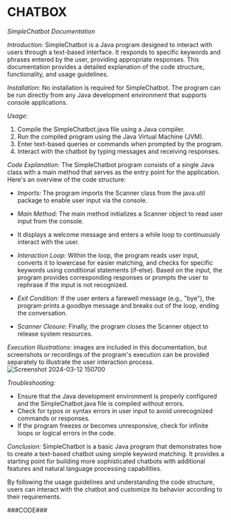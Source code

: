 # CHATBOX
*SimpleChatbot Documentation*

*Introduction:*
SimpleChatbot is a Java program designed to interact with users through a text-based interface.
It responds to specific keywords and phrases entered by the user, providing appropriate responses. 
This documentation provides a detailed explanation of the code structure, functionality, and usage guidelines.


*Installation:*
No installation is required for SimpleChatbot.
The program can be run directly from any Java development environment that supports console applications.


*Usage:*
1. Compile the SimpleChatbot.java file using a Java compiler.
2. Run the compiled program using the Java Virtual Machine (JVM).
3. Enter text-based queries or commands when prompted by the program.
4. Interact with the chatbot by typing messages and receiving responses.


*Code Explanation:*
The SimpleChatbot program consists of a single Java class with a main method that serves as the entry point for the application.
Here's an overview of the code structure:

- *Imports:* The program imports the Scanner class from the java.util package to enable user input via the console.

- *Main Method:* The main method initializes a Scanner object to read user input from the console.
- It displays a welcome message and enters a while loop to continuously interact with the user.

- *Interaction Loop:* Within the loop, the program reads user input, converts it to lowercase for easier matching, and checks for specific keywords using conditional statements (if-else). Based on the input, the program provides corresponding responses or prompts the user to rephrase if the input is not recognized.

- *Exit Condition:* If the user enters a farewell message (e.g., "bye"), the program prints a goodbye message and breaks out of the loop, ending the conversation.

- *Scanner Closure:* Finally, the program closes the Scanner object to release system resources.


*Execution Illustrations:*
 images are included in this documentation, but screenshots or recordings of the program's execution can be provided separately to illustrate the user interaction process.
 ![Screenshot 2024-03-12 150700](https://github.com/potnurukrishnarao/CHATBOX/assets/163103947/1d45af4d-1ba1-476a-b811-7ca441eae287)

*Troubleshooting:*
- Ensure that the Java development environment is properly configured and the SimpleChatbot.java file is compiled without errors.
- Check for typos or syntax errors in user input to avoid unrecognized commands or responses.
- If the program freezes or becomes unresponsive, check for infinite loops or logical errors in the code.



*Conclusion:*
SimpleChatbot is a basic Java program that demonstrates how to create a text-based chatbot using simple keyword matching. 
It provides a starting point for building more sophisticated chatbots with additional features and natural language processing capabilities.



By following the usage guidelines and understanding the code structure, users can interact with the chatbot and customize its behavior according to their requirements.


###CODE###

